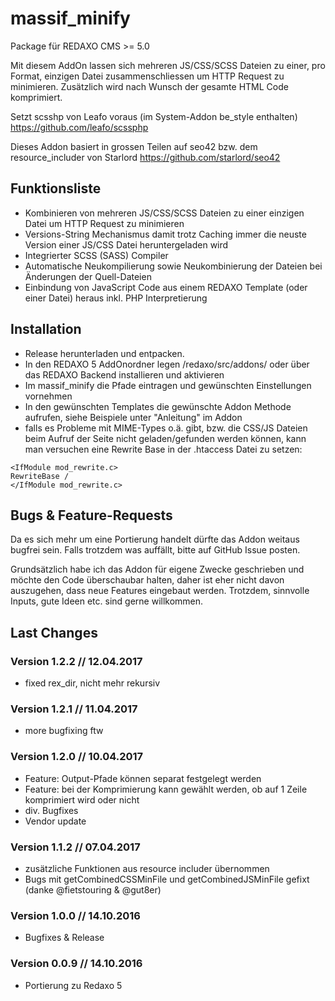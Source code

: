massif_minify
================

Package für REDAXO CMS >= 5.0

Mit diesem AddOn lassen sich mehreren JS/CSS/SCSS Dateien zu einer, 
pro Format, einzigen Datei zusammenschliessen um HTTP Request zu minimieren.
Zusätzlich wird nach Wunsch der gesamte HTML Code komprimiert.

Setzt scsshp von Leafo voraus (im System-Addon be_style enthalten)
https://github.com/leafo/scssphp    

Dieses Addon basiert in grossen Teilen auf seo42 bzw. dem resource_includer von Starlord
https://github.com/starlord/seo42

Funktionsliste
-------

* Kombinieren von mehreren JS/CSS/SCSS Dateien zu einer einzigen Datei um HTTP Request zu minimieren
* Versions-String Mechanismus damit trotz Caching immer die neuste Version einer JS/CSS Datei heruntergeladen wird
* Integrierter SCSS (SASS) Compiler
* Automatische Neukompilierung sowie Neukombinierung der Dateien bei Änderungen der Quell-Dateien
* Einbindung von JavaScript Code aus einem REDAXO Template (oder einer Datei) heraus inkl. PHP Interpretierung

Installation
-------

* Release herunterladen und entpacken.
* In den REDAXO 5 AddOnordner legen /redaxo/src/addons/ oder über das REDAXO Backend installieren und aktivieren
* Im massif_minify die Pfade eintragen und gewünschten Einstellungen vornehmen
* In den gewünschten Templates die gewünschte Addon Methode aufrufen, siehe Beispiele unter "Anleitung" im Addon
* falls es Probleme mit MIME-Types o.ä. gibt, bzw. die CSS/JS Dateien beim Aufruf der Seite nicht geladen/gefunden werden können, kann man versuchen eine Rewrite Base in der .htaccess Datei zu setzen:

```
<IfModule mod_rewrite.c>
RewriteBase /
</IfModule mod_rewrite.c>
``` 


Bugs & Feature-Requests
-------

Da es sich mehr um eine Portierung handelt dürfte das Addon weitaus bugfrei sein. Falls trotzdem was auffällt, bitte auf GitHub Issue posten.

Grundsätzlich habe ich das Addon für eigene Zwecke geschrieben und möchte den Code überschaubar halten, daher ist eher nicht davon auszugehen, dass neue Features eingebaut werden. Trotzdem, sinnvolle Inputs, gute Ideen etc. sind gerne willkommen.


Last Changes
-------

### Version 1.2.2 // 12.04.2017

- fixed rex_dir, nicht mehr rekursiv

### Version 1.2.1 // 11.04.2017

- more bugfixing ftw


### Version 1.2.0 // 10.04.2017

- Feature: Output-Pfade können separat festgelegt werden
- Feature: bei der Komprimierung kann gewählt werden, ob auf 1 Zeile komprimiert wird oder nicht
- div. Bugfixes
- Vendor update


### Version 1.1.2 // 07.04.2017

- zusätzliche Funktionen aus resource includer übernommen
- Bugs mit getCombinedCSSMinFile und getCombinedJSMinFile gefixt (danke @fietstouring & @gut8er)


### Version 1.0.0 // 14.10.2016

- Bugfixes & Release

### Version 0.0.9 // 14.10.2016

- Portierung zu Redaxo 5
